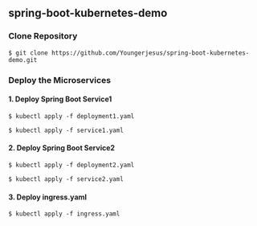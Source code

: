 ## spring-boot-kubernetes-demo

### Clone Repository  

```
$ git clone https://github.com/Youngerjesus/spring-boot-kubernetes-demo.git
```


### Deploy the Microservices

#### 1. Deploy Spring Boot Service1  

```
$ kubectl apply -f deployment1.yaml
```
```
$ kubectl apply -f service1.yaml
```

#### 2. Deploy Spring Boot Service2 

```
$ kubectl apply -f deployment2.yaml
```
```
$ kubectl apply -f service2.yaml
```

#### 3. Deploy ingress.yaml 

```
$ kubectl apply -f ingress.yaml
```




